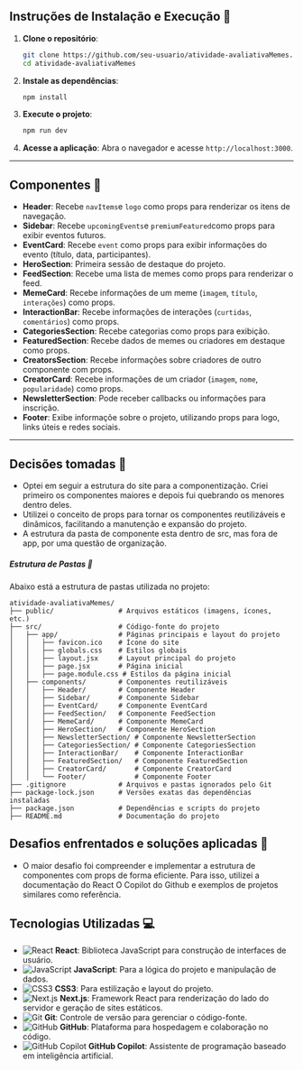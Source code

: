 ## Instruções de Instalação e Execução 🚀

1. **Clone o repositório**:
    ```bash
    git clone https://github.com/seu-usuario/atividade-avaliativaMemes.git
    cd atividade-avaliativaMemes
    ```

2. **Instale as dependências**:
    ```bash
    npm install
    ```

3. **Execute o projeto**:
    ```bash
    npm run dev
    ```

4. **Acesse a aplicação**:
    Abra o navegador e acesse `http://localhost:3000`.

---

## Componentes 🧩

- **Header**: Recebe `navItems`e `logo` como props para renderizar os itens de navegação.
- **Sidebar**: Recebe `upcomingEvents`e `premiumFeatured`como props para exibir eventos futuros.
- **EventCard**: Recebe `event` como props para exibir informações do evento (título, data, participantes).
- **HeroSection**: Primeira sessão de destaque do projeto.
- **FeedSection**: Recebe uma lista de memes como props para renderizar o feed.
- **MemeCard**: Recebe informações de um meme (`imagem`, `título`, `interações`) como props.
- **InteractionBar**: Recebe informações de interações (`curtidas`, `comentários`) como props.
- **CategoriesSection**: Recebe categorias como props para exibição.
- **FeaturedSection**: Recebe dados de memes ou criadores em destaque como props.
- **CreatorsSection**: Recebe informações sobre criadores de outro componente com props.
- **CreatorCard**: Recebe informações de um criador (`imagem`, `nome`, `popularidade`) como props.
- **NewsletterSection**: Pode receber callbacks ou informações para inscrição.
- **Footer**: Exibe informaçõe sobre o projeto, utilizando props para logo, links úteis e redes sociais.

---

## Decisões tomadas 🧠
- Optei em seguir a estrutura do site para a componentização. Criei primeiro os componentes maiores e depois fui quebrando os menores dentro deles.
- Utilizei o conceito de props para tornar os componentes reutilizáveis e dinâmicos, facilitando a manutenção e expansão do projeto.
- A estrutura da pasta de componente esta dentro de src, mas fora de app, por uma questão de organização.

##### Estrutura de Pastas 📂
Abaixo está a estrutura de pastas utilizada no projeto:

```
atividade-avaliativaMemes/
├── public/                # Arquivos estáticos (imagens, ícones, etc.)
├── src/                   # Código-fonte do projeto
│   ├── app/               # Páginas principais e layout do projeto
│   │   ├── favicon.ico    # Ícone do site
│   │   ├── globals.css    # Estilos globais
│   │   ├── layout.jsx     # Layout principal do projeto
│   │   ├── page.jsx       # Página inicial
│   │   ├── page.module.css # Estilos da página inicial
│   ├── components/        # Componentes reutilizáveis
│   │   ├── Header/        # Componente Header
│   │   ├── Sidebar/       # Componente Sidebar
│   │   ├── EventCard/     # Componente EventCard
│   │   ├── FeedSection/   # Componente FeedSection
│   │   ├── MemeCard/      # Componente MemeCard
│   │   ├── HeroSection/   # Componente HeroSection
│   │   ├── NewsletterSection/ # Componente NewsletterSection
│   │   ├── CategoriesSection/ # Componente CategoriesSection
│   │   ├── InteractionBar/    # Componente InteractionBar
│   │   ├── FeaturedSection/   # Componente FeaturedSection
│   │   ├── CreatorCard/       # Componente CreatorCard
│   │   └── Footer/            # Componente Footer
├── .gitignore             # Arquivos e pastas ignorados pelo Git
├── package-lock.json      # Versões exatas das dependências instaladas
├── package.json           # Dependências e scripts do projeto
├── README.md              # Documentação do projeto

```

## Desafios enfrentados e soluções aplicadas 💪
- O maior desafio foi compreender e implementar a estrutura de componentes com props de forma eficiente. Para isso, utilizei a documentação do React O Copilot do Github e exemplos de projetos similares como referência.

## Tecnologias Utilizadas 💻

- ![React](https://img.shields.io/badge/-React-61DAFB?style=flat-square&logo=react&logoColor=black) **React**: Biblioteca JavaScript para construção de interfaces de usuário.
- ![JavaScript](https://img.shields.io/badge/-JavaScript-F7DF1E?style=flat-square&logo=javascript&logoColor=black) **JavaScript**: Para a lógica do projeto e manipulação de dados.
- ![CSS3](https://img.shields.io/badge/-CSS3-1572B6?style=flat-square&logo=css3&logoColor=white) **CSS3**: Para estilização e layout do projeto.
- ![Next.js](https://img.shields.io/badge/-Next.js-000000?style=flat-square&logo=next.js&logoColor=white) **Next.js**: Framework React para renderização do lado do servidor e geração de sites estáticos.
- ![Git](https://img.shields.io/badge/-Git-F05032?style=flat-square&logo=git&logoColor=white) **Git**: Controle de versão para gerenciar o código-fonte.
- ![GitHub](https://img.shields.io/badge/-GitHub-181717?style=flat-square&logo=github&logoColor=white) **GitHub**: Plataforma para hospedagem e colaboração no código.
- ![GitHub Copilot](https://img.shields.io/badge/-GitHub%20Copilot-000000?style=flat-square&logo=github&logoColor=white) **GitHub Copilot**: Assistente de programação baseado em inteligência artificial.
